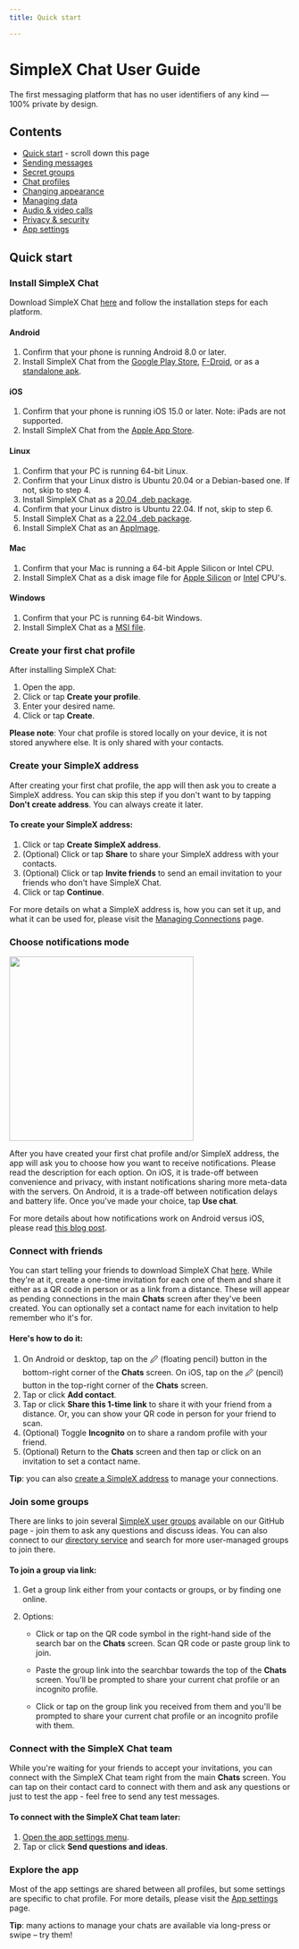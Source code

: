 ```yaml
---
title: Quick start

---
```


# SimpleX Chat User Guide

The first messaging platform that has no user identifiers of any kind — 100% private by design.

## Contents

- [Quick start](#quick-start) - scroll down this page
- [Sending messages](./send-messages.md)
- [Secret groups](./secret-groups.md)
- [Chat profiles](./chat-profiles.md)
- [Changing appearance](./changing-appearance.md)
- [Managing data](./managing-data.md)
- [Audio & video calls](./audio-video-calls.md)
- [Privacy & security](./privacy-security.md)
- [App settings](./app-settings.md)

## Quick start

### Install SimpleX Chat

Download SimpleX Chat [here](https://simplex.chat/downloads/) and follow the installation steps for each platform. 

#### Android

1. Confirm that your phone is running Android 8.0 or later.
2. Install SimpleX Chat from the [Google Play Store](https://play.google.com/store/apps/details?id=chat.simplex.app), [F-Droid](https://f-droid.org/en/packages/chat.simplex.app/), or as a [standalone apk](https://github.com/simplex-chat/simplex-chat/releases/latest/download/simplex.apk).

#### iOS

1. Confirm that your phone is running iOS 15.0 or later. Note: iPads are not supported.
2. Install SimpleX Chat from the [Apple App Store](https://apps.apple.com/us/app/simplex-chat/id1605771084). 

#### Linux

1. Confirm that your PC is running 64-bit Linux. 
2. Confirm that your Linux distro is Ubuntu 20.04 or a Debian-based one. If not, skip to step 4. 
3. Install SimpleX Chat as a [20.04 .deb package](https://github.com/simplex-chat/simplex-chat/releases/latest/download/simplex-desktop-ubuntu-20_04-x86_64.deb).
4. Confirm that your Linux distro is Ubuntu 22.04. If not, skip to step 6. 
5. Install SimpleX Chat as a [22.04 .deb package](https://github.com/simplex-chat/simplex-chat/releases/latest/download/simplex-desktop-ubuntu-22_04-x86_64.deb).
6. Install SimpleX Chat as an [AppImage](https://github.com/simplex-chat/simplex-chat/releases/latest/download/simplex-desktop-x86_64.AppImage).

#### Mac

1. Confirm that your Mac is running a 64-bit Apple Silicon or Intel CPU. 
2. Install SimpleX Chat as a disk image file for [Apple Silicon](https://github.com/simplex-chat/simplex-chat/releases/latest/download/simplex-desktop-macos-aarch64.dmg) or [Intel](https://github.com/simplex-chat/simplex-chat/releases/latest/download/simplex-desktop-macos-x86_64.dmg) CPU's.

#### Windows

1. Confirm that your PC is running 64-bit Windows. 
2. Install SimpleX Chat as a [MSI file](https://github.com/simplex-chat/simplex-chat/releases/latest/download/simplex-chat-windows-x86-64). 

### Create your first chat profile

After installing SimpleX Chat:

1. Open the app.
2. Click or tap **Create your profile**.
3. Enter your desired name.
4. Click or tap **Create**.

**Please note**: Your chat profile is stored locally on your device, it is not stored anywhere else. It is only shared with your contacts. 

### Create your SimpleX address

After creating your first chat profile, the app will then ask you to create a SimpleX address. You can skip this step if you don't want to by tapping **Don't create address**. You can always create it later. 

#### To create your SimpleX address:

1. Click or tap **Create SimpleX address**.
2. (Optional) Click or tap **Share** to share your SimpleX address with your contacts.
3. (Optional) Click or tap **Invite friends** to send an email invitation to your friends who don't have SimpleX Chat.
4. Click or tap **Continue**. 

For more details on what a SimpleX address is, how you can set it up, and what it can be used for, please visit the [Managing Connections](#simplex-address) page.

### Choose notifications mode

<img src="../../blog/images/20220711-notifications.png" width="330">

After you have created your first chat profile and/or SimpleX address, the app will ask you to choose how you want to receive notifications. Please read the description for each option. On iOS, it is trade-off between convenience and privacy, with instant notifications sharing more meta-data with the servers. On Android, it is a trade-off between notification delays and battery life. Once you've made your choice, tap **Use chat**. 

For more details about how notifications work on Android versus iOS, please read [this blog post](../../blog/20220404-simplex-chat-instant-notifications.md).

### Connect with friends

You can start telling your friends to download SimpleX Chat [here](https://simplex.chat/downloads/). While they're at it, create a one-time invitation for each one of them and share it either as a QR code in person or as a link from a distance. These will appear as pending connections in the main **Chats** screen after they've been created. You can optionally set a contact name for each invitation to help remember who it's for. 

#### Here's how to do it:

1. On Android or desktop, tap on the 🖉 (floating pencil) button in the bottom-right corner of the **Chats** screen. On iOS, tap on the 🖉 (pencil) button in the top-right corner of the **Chats** screen.
2. Tap or click **Add contact**. 
3. Tap or click **Share this 1-time link** to share it with your friend from a distance. Or, you can show your QR code in person for your friend to scan. 
4. (Optional) Toggle **Incognito** on to share a random profile with your friend. 
5. (Optional) Return to the **Chats** screen and then tap or click on an invitation to set a contact name.

**Tip**: you can also [create a SimpleX address](./making-connections.md#to-create-and-share-a-simplex-address) to manage your connections.

### Join some groups

There are links to join several [SimpleX user groups](../../README.md#join-user-groups) available on our GitHub page - join them to ask any questions and discuss ideas. You can also connect to our [directory service](https://simplex.chat/contact/#/?v=1-4&smp=smp%3A%2F%2Fu2dS9sG8nMNURyZwqASV4yROM28Er0luVTx5X1CsMrU%3D%40smp4.simplex.im%2FeXSPwqTkKyDO3px4fLf1wx3MvPdjdLW3%23%2F%3Fv%3D1-2%26dh%3DMCowBQYDK2VuAyEAaiv6MkMH44L2TcYrt_CsX3ZvM11WgbMEUn0hkIKTOho%253D%26srv%3Do5vmywmrnaxalvz6wi3zicyftgio6psuvyniis6gco6bp6ekl4cqj4id.onion) and search for more user-managed groups to join there.

#### To join a group via link:

1. Get a group link either from your contacts or groups, or by finding one online.

2. Options:
   
   - Click or tap on the QR code symbol in the right-hand side of the search bar on the **Chats** screen. Scan QR code or paste group link to join.
   
   - Paste the group link into the searchbar towards the top of the **Chats** screen. You'll be prompted to share your current chat profile or an incognito profile.
   
   - Click or tap on the group link you received from them and you'll be prompted to share your current chat profile or an incognito profile with them.

### Connect with the SimpleX Chat team

While you're waiting for your friends to accept your invitations, you can connect with the SimpleX Chat team right from the main **Chats** screen. You can tap on their contact card to connect with them and ask any questions or just to test the app - feel free to send any test messages. 

#### To connect with the SimpleX Chat team later:

1. [Open the app settings menu](./app-settings.md#opening-the-app-settings-menu).
2. Tap or click **Send questions and ideas**. 

### Explore the app

Most of the app settings are shared between all profiles, but some settings are specific to chat profile. For more details, please visit the [App settings](./app-settings.md) page.

**Tip**: many actions to manage your chats are available via long-press or swipe – try them!
